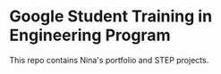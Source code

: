 # Google Student Training in Engineering Program

This repo contains Nina's portfolio and STEP projects.


<!-- This repo contains the projects you'll work on for the first half of STEP.
This work is based on the [Google Software Product Sprint](https://g.co/softwareproductsprint) program.

To get started:

- Login to [Google Cloud Shell](https://ssh.cloud.google.com/cloudshell/editor)
- Clone this repo: `cd; git clone https://github.com/googleinterns/step.git`
- Open the GitHub setup walkthrough: `teachme ~/step/walkthroughs/week-1-setup/github-setup-walkthrough.md`
  - If the tutorial panel does not open or display the walkthrough contents, try refreshing the page.

Then follow the on-screen instructions to set up your repo.


Adding this line to make sure the commit worked. -->
